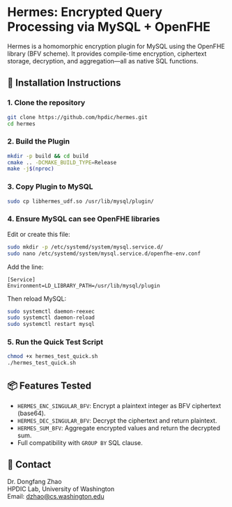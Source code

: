 # Hermes: Encrypted Query Processing via MySQL + OpenFHE

Hermes is a homomorphic encryption plugin for MySQL using the OpenFHE library (BFV scheme). It provides compile-time encryption, ciphertext storage, decryption, and aggregation—all as native SQL functions.

## 🔧 Installation Instructions

### 1. Clone the repository

```bash
git clone https://github.com/hpdic/hermes.git
cd hermes
```

### 2. Build the Plugin

```bash
mkdir -p build && cd build
cmake .. -DCMAKE_BUILD_TYPE=Release
make -j$(nproc)
```

### 3. Copy Plugin to MySQL

```bash
sudo cp libhermes_udf.so /usr/lib/mysql/plugin/
```

### 4. Ensure MySQL can see OpenFHE libraries

Edit or create this file:

```bash
sudo mkdir -p /etc/systemd/system/mysql.service.d/
sudo nano /etc/systemd/system/mysql.service.d/openfhe-env.conf
```

Add the line:

```
[Service]
Environment=LD_LIBRARY_PATH=/usr/lib/mysql/plugin
```

Then reload MySQL:

```bash
sudo systemctl daemon-reexec
sudo systemctl daemon-reload
sudo systemctl restart mysql
```

### 5. Run the Quick Test Script

```bash
chmod +x hermes_test_quick.sh
./hermes_test_quick.sh
```

## 📦 Features Tested

- `HERMES_ENC_SINGULAR_BFV`: Encrypt a plaintext integer as BFV ciphertext (base64).
- `HERMES_DEC_SINGULAR_BFV`: Decrypt the ciphertext and return plaintext.
- `HERMES_SUM_BFV`: Aggregate encrypted values and return the decrypted sum.
- Full compatibility with `GROUP BY` SQL clause.

## 👤 Contact

Dr. Dongfang Zhao  
HPDIC Lab, University of Washington  
Email: <dzhao@cs.washington.edu>
